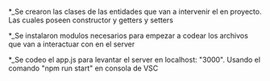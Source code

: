 \*\_Se crearon las clases de las entidades que van a intervenir el en proyecto.
Las cuales poseen constructor y getters y setters

\*\_Se instalaron modulos necesarios para empezar a codear los archivos que van a interactuar con en el server

\*\_Se codeo el app.js para levantar el server en localhost: "3000". Usando el comando "npm run start" en consola de VSC
